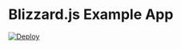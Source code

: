 # Blizzard.js Example App

[![Deploy](https://www.herokucdn.com/deploy/button.svg)](https://heroku.com/deploy?template=https://github.com/benweier/blizzard.js/tree/example)
